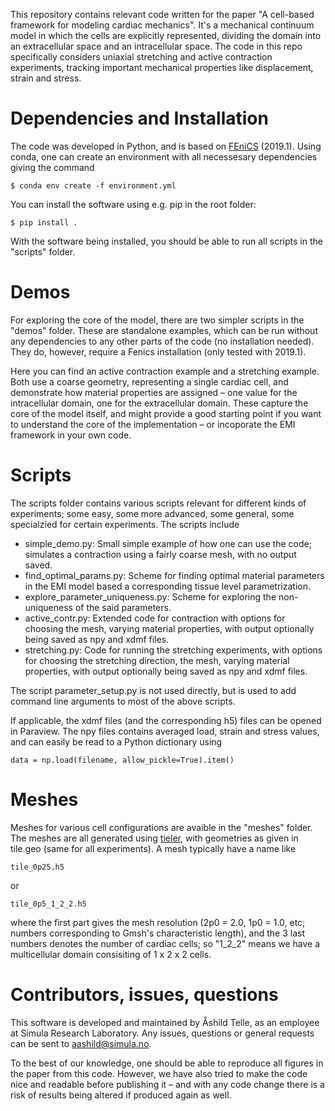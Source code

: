 
This repository contains relevant code written for the paper "A cell-based framework for modeling cardiac mechanics". It's a mechanical continuum model in which the cells are explicitly represented, dividing the domain into an extracellular space and an intracellular space. The code in this repo specifically considers uniaxial stretching and active contraction experiments, tracking important mechanical properties like displacement, strain and stress.

# Dependencies and Installation

The code was developed in Python, and is based on [FEniCS](https://fenicsproject.org/) (2019.1). Using conda, one can create an environment with all necessesary dependencies giving the command

`$ conda env create -f environment.yml`

You can install the software using e.g. pip in the root folder:

`$ pip install .`

With the software being installed, you should be able to run all scripts in the "scripts" folder.

# Demos

For exploring the core of the model, there are two simpler scripts in the "demos" folder. These are standalone examples, which can be run without any dependencies to any other parts of the code (no installation needed). They do, however, require a Fenics installation (only tested with 2019.1).

Here you can find an active contraction example and a stretching example. Both use a coarse geometry, representing a single cardiac cell, and demonstrate how material properties are assigned – one value for the intracellular domain, one for the extracellular domain. These capture the core of the model itself, and might provide a good starting point if you want to understand the core of the implementation – or incoporate the EMI framework in your own code.

# Scripts

The scripts folder contains various scripts relevant for different kinds of experiments; some easy, some more advanced, some general, some specialzied for certain experiments. The scripts include

- simple\_demo.py: Small simple example of how one can use the code; simulates a contraction using a fairly coarse mesh, with no output saved.
- find\_optimal\_params.py: Scheme for finding optimal material parameters in the EMI model based a corresponding tissue level parametrization.
- explore\_parameter\_uniqueness.py: Scheme for exploring the non-uniqueness of the said parameters.
- active\_contr.py: Extended code for contraction with options for choosing the mesh, varying material properties, with output optionally being saved as npy and xdmf files.
- stretching.py: Code for running the stretching experiments, with options for choosing the stretching direction, the mesh, varying material properties, with output optionally being saved as npy and xdmf files.

The script parameter\_setup.py is not used directly, but is used to add command line arguments to most of the above scripts.

If applicable, the xdmf files (and the corresponding h5) files can be opened in Paraview. The npy files contains averaged load, strain and stress values, and can easily be read to a Python dictionary using

```
data = np.load(filename, allow_pickle=True).item()
```

# Meshes

Meshes for various cell configurations are avaible in the "meshes" folder. The meshes are all generated using [tieler](https://github.com/MiroK/tieler/), with geometries as given in tile.geo (same for all experiments). A mesh typically have a name like

```
tile_0p25.h5 
```

or 

```
tile_0p5_1_2_2.h5
```

where the first part gives the mesh resolution (2p0 = 2.0, 1p0 = 1.0, etc; numbers corresponding to Gmsh's characteristic length), and the 3 last numbers denotes the number of cardiac cells; so "1\_2\_2" means we have a multicellular domain consisiting of 1 x 2 x 2 cells.

# Contributors, issues, questions

This software is developed and maintained by Åshild Telle, as an employee at Simula Research Laboratory. Any issues, questions or general requests can be sent to aashild@simula.no.

To the best of our knowledge, one should be able to reproduce all figures in the paper from this code. However, we have also tried to make the code nice and readable before publishing it – and with any code change there is a risk of results being altered if produced again as well.
